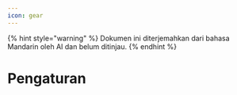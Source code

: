 ```yaml
---
icon: gear
---
```


{% hint style="warning" %}
Dokumen ini diterjemahkan dari bahasa Mandarin oleh AI dan belum ditinjau.
{% endhint %}

# Pengaturan